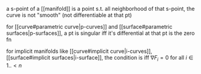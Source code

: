 a s-point of a [[manifold]] is a point s.t. all neighborhood of that s-point, the curve is not "smooth" (not differentiable at that pt)

for [[curve#parametric curve|p-curves]] and [[surface#parametric surfaces|p-surfaces]], a pt is singular iff it's differential at that pt is the zero fn

for implicit manifolds like [[curve#implicit curve|i-curves]], [[surface#implicit surfaces|i-surface]], the condition is iff $\nabla F_i = 0$ for all $i \in 1..<n$
